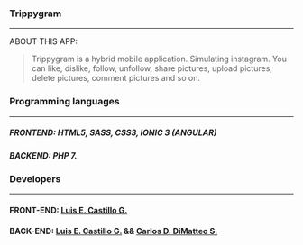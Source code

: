 ### Trippygram
____
ABOUT THIS APP:
> Trippygram is a hybrid mobile application. Simulating instagram.  You can like, dislike, follow, unfollow, share pictures, upload pictures, delete pictures, comment pictures and so on.

### Programming languages
____
##### FRONTEND: HTML5, SASS, CSS3, IONIC 3 (ANGULAR)
##### BACKEND: PHP 7.

### Developers
____
#### FRONT-END: [Luis E. Castillo G.](http://github.com/CastilloLuis)
#### BACK-END: [Luis E. Castillo G.](http://github.com/CastilloLuis) && [Carlos D. DiMatteo S.](http://github.com/CarlosDiMatteo)
